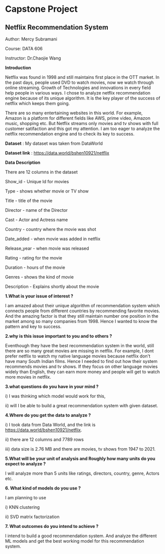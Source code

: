 # Capstone Project

## Netflix Recommendation System

Author: Mercy Subramani

Course: DATA 606

Instructor: Dr.Chaojie Wang


**Introduction**

Netflix was found in 1998 and still maintains first place in the OTT market. In the past days, people used DVD to watch movies, now we watch through
online streaming. Growth of Technologies and innovations in every field help people in various ways. I chose to analyze netflix recommendation engine because 
of its unique algorithm. It is the key player of the success of netflix which keeps them going.

There are so many entertaining websites in this world. For example, Amazon is a platform for different fields like AWS, prime video, Amazon music, shopping etc.
But Netflix streams only movies and tv shows with full customer satifaction and this got my attention. I am too eager to analyze the netflix recommendation engine and to check its key to success.

**Dataset** : My dataset was taken from DataWorld

**Dataset link** : https://data.world/bshen10921/netflix


**Data Description**

There are 12 columns in the dataset

Show_id - Unique Id for movies

Type - shows whether movie or TV show

Title - title of the movie

Director - name of the Director

Cast - Actor and Actress name

Country - country where the movie was shot

Date_added - when movie was added in netflix

Release_year - when movie was released

Rating - rating for the movie

Duration - hours of the movie

Genres - shows the kind of movie

Description - Explains shortly about the movie


**1.What is your issue of interest ?**

I am amazed about their unique algorithm of recommendation system which connects people from different countries by recommending favorite movies. And the amazing factor is that they still maintain number one position in the market among so many companies from 1998. Hence I wanted to know the pattern and key to success.

**2.why is this issue important to you and to others ?**

Eventhough they have the best recommendation system in the world, still there are so many great movies are missing in netflix. For example, I dont prefer netflix to watch my native language movies because netflix don't have many South Indian films. Hence I needed to find out how their system recommends movies and tv shows. If they focus on other language movies widely than English, they can earn more money and people will get to watch more movies in netflix.

**3.what questions do you have in your mind ?**

  i) I was thinking which model would work for this, 
  
  ii) will I be able to build a great recommendation system with given dataset.

**4.Where do you get the data to analyze ?**

  i) I took data from Data World, and the link is https://data.world/bshen10921/netflix.
  
  ii) there are 12 columns and 7789 rows
  
  iii) data size is 2.76 MB and there are movies, tv shows from 1947 to 2021.
  
**5.What will be your unit of analysis and Roughly how many units do you expect to analyze ?**

I will analyze more than 5 units like ratings, directors, country, genre, Actors etc.

**6. What kind of models do you use ?**

I am planning to use

   i) KNN clustering
   
   ii) SVD matrix factorization
   
**7. What outcomes do you intend to achieve ?**

I intend to build a good recommendation system. And analyze the different ML models and get the best working model for this recommendation system.
